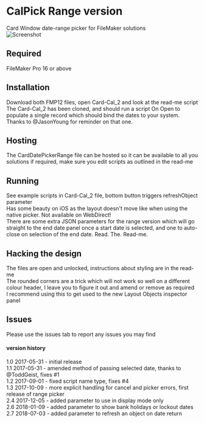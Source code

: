 # CalPick Range version
Card Window date-range picker for FileMaker solutions<br />
![Screenshot](https://user-images.githubusercontent.com/779522/34734526-f42394f2-f563-11e7-8eaa-3bb7429e29b6.jpg)

## Required
FileMaker Pro 16 or above

## Installation
Download both FMP12 files, open Card-Cal_2 and look at the read-me script
The Card-Cal_2 has been cloned, and should run a script On Open to populate a single record which should bind the dates to your system. Thanks to @JasonYoung for reminder on that one.

## Hosting
The CardDatePickerRange file can be hosted so it can be available to all you solutions if required, make sure you edit scripts as outlined in the read-me

## Running
See example scripts in Card-Cal_2 file, bottom button triggers refreshObject parameter<br />
Has some beauty on iOS as the layout doesn't move like when using the native picker. Not available on WebDirect!<br />
There are some extra JSON parameters for the range version which will go straight to the end date panel once a start date is selected, and one to auto-close on selection of the end date. Read. The. Read-me.

## Hacking the design
The files are open and unlocked, instructions about styling are in the read-me<br />
The rounded corners are a trick which will not work so well on a different colour header, I leave you to figure it out and amend or remove as required<br />
I recommend using this to get used to the new Layout Objects inspector panel

## Issues
Please use the issues tab to report any issues you may find

#### version history
1.0 2017-05-31 - initial release<br />
1.1 2017-05-31 - amended method of passing selected date, thanks to @ToddGeist, fixes #1<br />
1.2 2017-09-01 - fixed script name type, fixes #4<br />
1.3 2017-10-09 - more explicit handling for cancel and picker errors, first release of range picker<br />
2.4 2017-12-05 - added parameter to use in display mode only<br />
2.6 2018-01-09 - added parameter to show bank holidays or lockout dates
2.7 2018-07-03 - added parameter to refresh an object on date return
